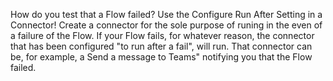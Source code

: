 
How do you test that a Flow failed? 
Use the Configure Run After Setting in a Connector!
Create a connector for the sole purpose of runing in the even of a failure of the Flow. If your Flow fails, for whatever reason, the connector that has been configured "to run after a fail", will run. That connector can be, for example, a Send a message to Teams" notifying you that the Flow failed. 
